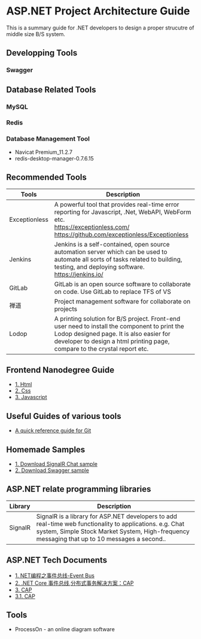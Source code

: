 # ASP.NET Project Architecture Guide

This is a summary guide for .NET developers to design a proper strucutre of middle size B/S system.

## Developping Tools
### Swagger

## Database Related Tools
### MySQL

### Redis

### Database Management Tool
* Navicat Premium_11.2.7
* redis-desktop-manager-0.7.6.15

## Recommended Tools 
Tools | Description
------|-------------
Exceptionless | A powerful tool that provides real-time error reporting for Javascript, .Net, WebAPI, WebForm etc. <br>https://exceptionless.com/ <br>https://github.com/exceptionless/Exceptionless
Jenkins | Jenkins is a self-contained, open source automation server which can be used to automate all sorts of tasks related to building, testing, and deploying software. <br>https://jenkins.io/
GitLab  | GitLab is an open source software to collaborate on code. Use GitLab to replace TFS of VS 
禅道    | Project management software for collaborate on projects 
Lodop   | A printing solution for B/S project. Front-end user need to install the component to print the Lodop designed page. It is also easier for developer to design a html printing page, compare to the crystal report etc.

## Frontend Nanodegree Guide
- [1. Html][ref01]
- [2. Css][ref02]
- [3. Javascript][ref03]

## Useful Guides of various tools
- [A quick reference guide for Git][ref04]

## Homemade Samples
- [1. Download SignalR Chat sample][dwn01]
- [2. Download Swagger sample][dwn02]

## ASP.NET relate programming libraries
Library | Description
--------|------------
SignalR | SignalR  is a library for ASP.NET developers to add real-time web functionality to applications. e.g. Chat system, Simple Stock Market System, High-frequency messaging that up to 10 messages a second..

## ASP.NET Tech Documents
- [1. NET编程之事件总线-Event Bus](http://lmwlove.com/ac/ID1192)
- [2. .NET Core 事件总线,分布式事务解决方案：CAP](https://www.cnblogs.com/savorboard/p/cap.html)
- [3. CAP](http://makaidong.com/savorboard/196_8653330.html)
- [3.1. CAP](https://github.com/dotnetcore/CAP)

## Tools
- ProcessOn - an online diagram software

[ref01]: https://github.com/kenj3/NET-Project-Architecture/blob/master/kbs/Frontend-Guide-HTML.md  "Frontend Guide Html"
[ref02]: https://github.com/kenj3/NET-Project-Architecture/blob/master/kbs/Frontend-Guide-CSS.md  "Frontend-Guide Css"
[ref03]: https://github.com/kenj3/NET-Project-Architecture/blob/master/kbs/Frontend-Guide-Javascript.md  "Frontend-Guide Javascript"
[ref04]: https://github.com/kenj3/NET-Project-Architecture/blob/master/kbs/Git-Quick-Reference.md "Git Quick Guide"

[img01]: https://github.com/kenj3/NET-Project-Architecture/blob/master/images/example-exceptionless1.jpg
[img02]: https://github.com/kenj3/NET-Project-Architecture/blob/master/images/example-jenkins1.jpg
[img03]: https://github.com/kenj3/NET-Project-Architecture/blob/master/images/example-gitlab1.jpg
[img04]: https://github.com/kenj3/NET-Project-Architecture/blob/master/images/example-chandao1.jpg

[dwn01]: https://github.com/kenj3/NET-Project-Architecture/blob/master/download/SignalRChat.rar
[dwn02]: https://github.com/kenj3/NET-Project-Architecture/blob/master/download/SwaggerDemo.rar

